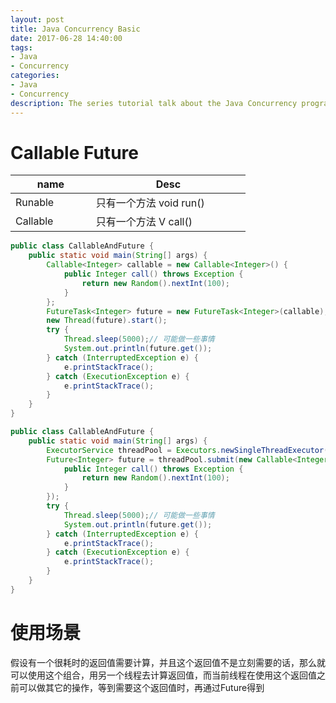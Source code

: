 ```yaml
---
layout: post
title: Java Concurrency Basic
date: 2017-06-28 14:40:00
tags:
- Java
- Concurrency
categories:
- Java
- Concurrency
description: The series tutorial talk about the Java Concurrency programing model
---
```


# Callable Future

|          name       | Desc                                    |
| ------------------- | --------------------------------------- |
| Runable             | 只有一个方法 void run()                   |
| Callable<T>         | 只有一个方法 V call()                     | 



```java
public class CallableAndFuture {
    public static void main(String[] args) {
        Callable<Integer> callable = new Callable<Integer>() {
            public Integer call() throws Exception {
                return new Random().nextInt(100);
            }
        };
        FutureTask<Integer> future = new FutureTask<Integer>(callable);
        new Thread(future).start();
        try {
            Thread.sleep(5000);// 可能做一些事情
            System.out.println(future.get());
        } catch (InterruptedException e) {
            e.printStackTrace();
        } catch (ExecutionException e) {
            e.printStackTrace();
        }
    }
}
```


```java
public class CallableAndFuture {
    public static void main(String[] args) {
        ExecutorService threadPool = Executors.newSingleThreadExecutor();
        Future<Integer> future = threadPool.submit(new Callable<Integer>() {
            public Integer call() throws Exception {
                return new Random().nextInt(100);
            }
        });
        try {
            Thread.sleep(5000);// 可能做一些事情
            System.out.println(future.get());
        } catch (InterruptedException e) {
            e.printStackTrace();
        } catch (ExecutionException e) {
            e.printStackTrace();
        }
    }
}
```















# 使用场景
假设有一个很耗时的返回值需要计算，并且这个返回值不是立刻需要的话，那么就可以使用这个组合，用另一个线程去计算返回值，而当前线程在使用这个返回值之前可以做其它的操作，等到需要这个返回值时，再通过Future得到




